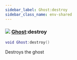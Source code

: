 ```yaml
---
sidebar_label: Ghost:destroy
sidebar_class_name: env-shared
---
```


### ![](/img/wiki/shared.png) [Ghost](../ghost/README.md):destroy

```lua
void Ghost:destroy()
```

Destroys the ghost<br/>
